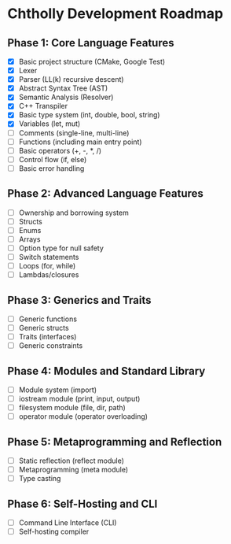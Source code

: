 # Chtholly Development Roadmap

## Phase 1: Core Language Features

- [x] Basic project structure (CMake, Google Test)
- [x] Lexer
- [x] Parser (LL(k) recursive descent)
- [x] Abstract Syntax Tree (AST)
- [x] Semantic Analysis (Resolver)
- [x] C++ Transpiler
- [x] Basic type system (int, double, bool, string)
- [x] Variables (let, mut)
- [ ] Comments (single-line, multi-line)
- [ ] Functions (including main entry point)
- [ ] Basic operators (+, -, *, /)
- [ ] Control flow (if, else)
- [ ] Basic error handling

## Phase 2: Advanced Language Features

- [ ] Ownership and borrowing system
- [ ] Structs
- [ ] Enums
- [ ] Arrays
- [ ] Option type for null safety
- [ ] Switch statements
- [ ] Loops (for, while)
- [ ] Lambdas/closures

## Phase 3: Generics and Traits

- [ ] Generic functions
- [ ] Generic structs
- [ ] Traits (interfaces)
- [ ] Generic constraints

## Phase 4: Modules and Standard Library

- [ ] Module system (import)
- [ ] iostream module (print, input, output)
- [ ] filesystem module (file, dir, path)
- [ ] operator module (operator overloading)

## Phase 5: Metaprogramming and Reflection

- [ ] Static reflection (reflect module)
- [ ] Metaprogramming (meta module)
- [ ] Type casting

## Phase 6: Self-Hosting and CLI

- [ ] Command Line Interface (CLI)
- [ ] Self-hosting compiler
